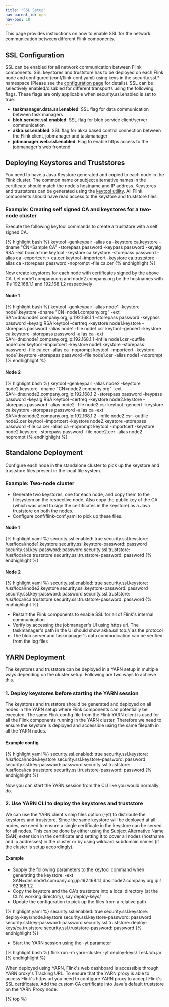 ```yaml
---
title: "SSL Setup"
nav-parent_id: ops
nav-pos: 10
---
```

<!--
Licensed to the Apache Software Foundation (ASF) under one
or more contributor license agreements.  See the NOTICE file
distributed with this work for additional information
regarding copyright ownership.  The ASF licenses this file
to you under the Apache License, Version 2.0 (the
"License"); you may not use this file except in compliance
with the License.  You may obtain a copy of the License at

  http://www.apache.org/licenses/LICENSE-2.0

Unless required by applicable law or agreed to in writing,
software distributed under the License is distributed on an
"AS IS" BASIS, WITHOUT WARRANTIES OR CONDITIONS OF ANY
KIND, either express or implied.  See the License for the
specific language governing permissions and limitations
under the License.
-->

This page provides instructions on how to enable SSL for the network communication between different Flink components.

## SSL Configuration

SSL can be enabled for all network communication between Flink components. SSL keystores and truststore has to be deployed on each Flink node and configured (conf/flink-conf.yaml) using keys in the security.ssl.* namespace (Please see the [configuration page](config.html) for details). SSL can be selectively enabled/disabled for different transports using the following flags. These flags are only applicable when security.ssl.enabled is set to true.

* **taskmanager.data.ssl.enabled**: SSL flag for data communication between task managers
* **blob.service.ssl.enabled**: SSL flag for blob service client/server communication
* **akka.ssl.enabled**: SSL flag for akka based control connection between the Flink client, jobmanager and taskmanager 
* **jobmanager.web.ssl.enabled**: Flag to enable https access to the jobmanager's web frontend

## Deploying Keystores and Truststores

You need to have a Java Keystore generated and copied to each node in the Flink cluster. The common name or subject alternative names in the certificate should match the node's hostname and IP address. Keystores and truststores can be generated using the [keytool utility](https://docs.oracle.com/javase/8/docs/technotes/tools/unix/keytool.html). All Flink components should have read access to the keystore and truststore files.

### Example: Creating self signed CA and keystores for a two-node cluster

Execute the following keytool commands to create a truststore with a self signed CA.

{% highlight bash %}
keytool -genkeypair -alias ca -keystore ca.keystore -dname "CN=Sample CA" -storepass password -keypass password -keyalg RSA -ext bc=ca:true
keytool -keystore ca.keystore -storepass password -alias ca -exportcert > ca.cer
keytool -importcert -keystore ca.truststore -alias ca -storepass password -noprompt -file ca.cer
{% endhighlight %}

Now create keystores for each node with certificates signed by the above CA. Let node1.company.org and node2.company.org be the hostnames with IPs 192.168.1.1 and 192.168.1.2 respectively

#### Node 1
{% highlight bash %}
keytool -genkeypair -alias node1 -keystore node1.keystore -dname "CN=node1.company.org" -ext SAN=dns:node1.company.org,ip:192.168.1.1 -storepass password -keypass password -keyalg RSA
keytool -certreq -keystore node1.keystore -storepass password -alias node1 -file node1.csr
keytool -gencert -keystore ca.keystore -storepass password -alias ca -ext SAN=dns:node1.company.org,ip:192.168.1.1 -infile node1.csr -outfile node1.cer
keytool -importcert -keystore node1.keystore -storepass password -file ca.cer -alias ca -noprompt
keytool -importcert -keystore node1.keystore -storepass password -file node1.cer -alias node1 -noprompt
{% endhighlight %}

#### Node 2
{% highlight bash %}
keytool -genkeypair -alias node2 -keystore node2.keystore -dname "CN=node2.company.org" -ext SAN=dns:node2.company.org,ip:192.168.1.2 -storepass password -keypass password -keyalg RSA
keytool -certreq -keystore node2.keystore -storepass password -alias node2 -file node2.csr
keytool -gencert -keystore ca.keystore -storepass password -alias ca -ext SAN=dns:node2.company.org,ip:192.168.1.2 -infile node2.csr -outfile node2.cer
keytool -importcert -keystore node2.keystore -storepass password -file ca.cer -alias ca -noprompt
keytool -importcert -keystore node2.keystore -storepass password -file node2.cer -alias node2 -noprompt
{% endhighlight %}

## Standalone Deployment
Configure each node in the standalone cluster to pick up the keystore and truststore files present in the local file system.

### Example: Two-node cluster

* Generate two keystores, one for each node, and copy them to the filesystem on the respective node. Also copy the public key of the CA (which was used to sign the certificates in the keystore) as a Java truststore on both the nodes.
* Configure conf/flink-conf.yaml to pick up these files.

#### Node 1
{% highlight yaml %}
security.ssl.enabled: true
security.ssl.keystore: /usr/local/node1.keystore
security.ssl.keystore-password: password
security.ssl.key-password: password
security.ssl.truststore: /usr/local/ca.truststore
security.ssl.truststore-password: password
{% endhighlight %}

#### Node 2
{% highlight yaml %}
security.ssl.enabled: true
security.ssl.keystore: /usr/local/node2.keystore
security.ssl.keystore-password: password
security.ssl.key-password: password
security.ssl.truststore: /usr/local/ca.truststore
security.ssl.truststore-password: password
{% endhighlight %}

* Restart the Flink components to enable SSL for all of Flink's internal communication
* Verify by accessing the jobmanager's UI using https url. The taskmanager's path in the UI should show akka.ssl.tcp:// as the protocol
* The blob server and taskmanager's data communication can be verified from the log files

## YARN Deployment
The keystores and truststore can be deployed in a YARN setup in multiple ways depending on the cluster setup. Following are two ways to achieve this.

### 1. Deploy keystores before starting the YARN session
The keystores and truststore should be generated and deployed on all nodes in the YARN setup where Flink components can potentially be executed. The same Flink config file from the Flink YARN client is used for all the Flink components running in the YARN cluster. Therefore we need to ensure the keystore is deployed and accessible using the same filepath in all the YARN nodes.

#### Example config
{% highlight yaml %}
security.ssl.enabled: true
security.ssl.keystore: /usr/local/node.keystore
security.ssl.keystore-password: password
security.ssl.key-password: password
security.ssl.truststore: /usr/local/ca.truststore
security.ssl.truststore-password: password
{% endhighlight %}

Now you can start the YARN session from the CLI like you would normally do.

### 2. Use YARN CLI to deploy the keystores and truststore
We can use the YARN client's ship files option (-yt) to distribute the keystores and truststore. Since the same keystore will be deployed at all nodes, we need to ensure a single certificate in the keystore can be served for all nodes. This can be done by either using the Subject Alternative Name (SAN) extension in the certificate and setting it to cover all nodes (hostname and ip addresses) in the cluster or by using wildcard subdomain names (if the cluster is setup accordingly). 

#### Example
* Supply the following parameters to the keytool command when generating the keystore: -ext SAN=dns:node1.company.org,ip:192.168.1.1,dns:node2.company.org,ip:192.168.1.2
* Copy the keystore and the CA's truststore into a local directory (at the CLI's working directory), say deploy-keys/
* Update the configuration to pick up the files from a relative path

{% highlight yaml %}
security.ssl.enabled: true
security.ssl.keystore: deploy-keys/node.keystore
security.ssl.keystore-password: password
security.ssl.key-password: password
security.ssl.truststore: deploy-keys/ca.truststore
security.ssl.truststore-password: password
{% endhighlight %}

* Start the YARN session using the -yt parameter

{% highlight bash %}
flink run -m yarn-cluster -yt deploy-keys/ TestJob.jar
{% endhighlight %}

When deployed using YARN, Flink's web dashboard is accessible through YARN proxy's Tracking URL. To ensure that the YARN proxy is able to access Flink's https url you need to configure YARN proxy to accept Flink's SSL certificates. Add the custom CA certificate into Java's default truststore on the YARN Proxy node.

{% top %}
